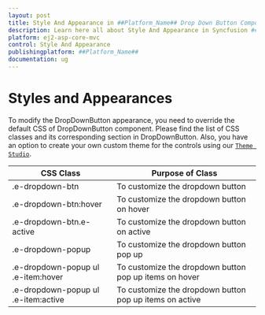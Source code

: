 ```yaml
---
layout: post
title: Style And Appearance in ##Platform_Name## Drop Down Button Component
description: Learn here all about Style And Appearance in Syncfusion ##Platform_Name## Drop Down Button component of Syncfusion Essential JS 2 and more.
platform: ej2-asp-core-mvc
control: Style And Appearance
publishingplatform: ##Platform_Name##
documentation: ug
---
```



# Styles and Appearances

To modify the DropDownButton appearance, you need to override the default CSS of DropDownButton component. Please find the list of CSS classes and its corresponding section in DropDownButton. Also, you have an option to create your own custom theme for the controls using our [`Theme Studio`](https://ej2.syncfusion.com/themestudio/?theme=material).

| CSS Class | Purpose of Class |
|-----|-----|
| .e-dropdown-btn | To customize the dropdown button |
| .e-dropdown-btn:hover | To customize the dropdown button on hover |
| .e-dropdown-btn.e-active | To customize the dropdown button on active |
| .e-dropdown-popup | To customize the dropdown button pop up |
| .e-dropdown-popup ul .e-item:hover | To customize the dropdown button pop up items on hover |
| .e-dropdown-popup ul .e-item:active | To customize the dropdown button pop up items on active |